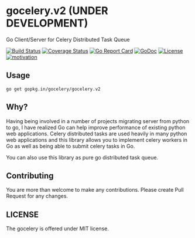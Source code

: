 # gocelery.v2 (UNDER DEVELOPMENT)

Go Client/Server for Celery Distributed Task Queue

[![Build Status](https://travis-ci.org/gocelery/gocelery.svg?branch=v2)](https://travis-ci.org/gocelery/gocelery)
[![Coverage Status](https://coveralls.io/repos/github/gocelery/gocelery/badge.svg?branch=v2)](https://coveralls.io/github/gocelery/gocelery?branch=v2)
[![Go Report Card](https://goreportcard.com/badge/github.com/gocelery/gocelery)](https://goreportcard.com/report/github.com/gocelery/gocelery)
[![GoDoc](https://godoc.org/github.com/gocelery/gocelery?status.svg)](https://godoc.org/github.com/gocelery/gocelery)
[![License](https://img.shields.io/badge/license-MIT-blue.svg)](https://github.com/gocelery/gocelery/blob/master/LICENSE)
[![motivation](https://img.shields.io/badge/made%20with-%E2%99%A1-ff69b4.svg)](https://github.com/gocelery/gocelery)

## Usage

```
go get gopkg.in/gocelery/gocelery.v2
```

## Why?

Having being involved in a number of projects migrating server from python to go, I have realized Go can help improve performance of existing python web applications.
Celery distributed tasks are used heavily in many python web applications and this library allows you to implement celery workers in Go as well as being able to submit celery tasks in Go.

You can also use this library as pure go distributed task queue.

## Contributing

You are more than welcome to make any contributions.
Please create Pull Request for any changes.

## LICENSE

The gocelery is offered under MIT license.
